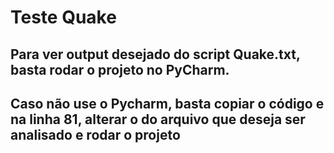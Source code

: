 # Teste Quake

## Para ver output desejado do script Quake.txt, basta rodar o projeto no PyCharm.
## Caso não use o Pycharm, basta copiar o código e na linha 81, alterar o do arquivo que deseja ser analisado e rodar o projeto
